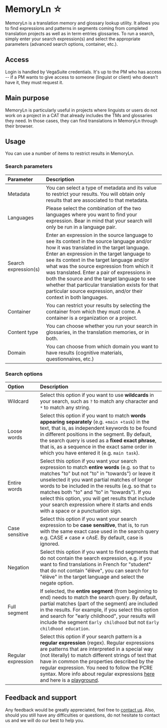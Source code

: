 # MemoryLn ☆

MemoryLn is a translation memory and glossary lookup utility. It allows you to find expressions and patterns in segments coming from completed translation projects as well as in term entries glossaries. To run a search, simply enter your search expression(s) and select the appropriate parameters (advanced search options, container, etc.).

## Access

Login is handled by VegaSuite credentials. It's up to the PM who has access -- if a PM wants to give access to someone (linguist or client) who doesn't have it, they must request it. 

## Main purpose 

MemoryLn is particularly useful in projects where linguists or users do not work on a project in a CAT that already includes the TMs and glossaries they need. In those cases, they can find translations in MemoryLn through their browser. 

## Usage

You can use a number of items to restrict results in MemoryLn.

###  Search parameters

| Parameter     | Description | 
|:--------------|:---------------------------|
| Metadata      | You can select a type of metadata and its value to restrict your results. You will obtain only results that are associated to that metadata. |
| Languages     | Please select the combination of the two languages where you want to find your expression. Bear in mind that your search will only be run in a language pair. |
| Search expression(s) | Enter an expression in the source language to see its context in the source language and/or how it was translated in the target language. Enter an expression in the target language to see its context in the target language and/or what was the source expression from which it was translated. Enter a pair of expressions in both the source and the target language to see whether that particular translation exists for that particular source expression, and/or their context in both languages. |
| Container     | You can restrict your results by selecting the container from which they must come. A container is a organization or a project. |
| Content type | You can choose whether you run your search in glossaries, in the translation memories, or in both. |
| Domain | You can choose from which domain you want to have results (cognitive materials, questionnaires, etc.) |

### Search options

| Option        | Description | 
|:--------------|:---------------------------|
| Wildcard | Select this option if you want to use **wildcards** in your search, such as  `?` to match any character and `*` to match any string. |
| Loose words | Select this option if you want to match **words appearing separately** (e.g. `+main +task`) in the text, that is, as independent keywords to be found in different positions in the segment. By default, the search query is used as a **fixed exact phrase**, that is, as a sequence in the exact same order in which you have entered it (e.g. `main task`). |
| Entire words | Select this option if you want your search expression to match **entire words** (e.g. so that `to` matches "to" but not "to" in "towards") or leave it unselected it you want partial matches of longer words to be included in the results (e.g. so that `to` matches both "to" and "to" in "towards"). If you select this option, you will get results that include your search expression where it starts and ends with a space or a punctuation sign. |
| Case sensitive | Select this option if you want your search expression to be **case sensitive**, that is, to run with the same exact case used in the search query e.g. CASE ≠ case ≠ cAsE. By default, case is ignored. |
| Negation | Select this option if you want to find segments that do not contain the search expression, e.g. if you want to find translations in French for "student" that do not contain "élève", you can search for "élève" in the target language and select the negate option. |
| Full segment | If selected, the **entire segment** (from beginning to end) needs to match the search query. By default, partial matches (part of the segment) are included in the results. For example, if you select this option and search for "early childhood", your results will include the segment `Early childhood` but not `Early childhood education`. |
| Regular expression | Select this option if your search pattern is a **regular expression** (regex). Regular expressions are patterns that are interpreted in a special way (not literally) to match different strings of text that have in common the properties described by the regular expression. You need to follow the PCRE syntax. More info about regular expressions [here](http://www.regular-expressions.info/) and here is a [playground](http://leaverou.github.io/regexplained/). |

## Feedback and support

Any feedback would be greatly appreciated, feel free to [contact us](mailto:manuel.souto@capstan.be). Also, should you still have any difficulties or questions, do not hesitate to contact us and we will do our best to help you.

